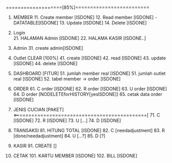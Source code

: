 
===================[85%]=========================
1. MEMBER
    11. Create member [ISDONE]
    12. Read member [ISDONE]
         - DATATABLE[ISDONE]
    13. Update [ISDONE]
    14. Delete [ISDONE]


2. Login                             
     21. HALAMAN Admin [ISDONE]
     22. HALAMA KASIR [ISDONE..]

3. Admin
     31. create admin[ISDONE]

4. Outlet CLEAR [100%]
     41. create [ISDONE]
     42. read [ISDONE]
     43. update [ISDONE]
     44. delete [ISDONE]

5. DASHBOARD 
               [FITUR]
     51. jumlah member real [ISDONE]
     51. jumlah outlet real [ISDONE]
     52. tabel member -> order [ISDONE]

6. ORDER
    61. C order [ISDONE]
    62. R order [ISDONE]
    63. U order [ISDONE]
    64. D order [NODELETEforHISTORY[yesISDONE]]
    65. cetak data order [ISDONE]

7. JENIS CUCIAN [PAKET] <=============================================[
    71. C [ISDONE]
    72. R [ISDONE]
    73. U [...]
    74. D [ISDONE]

8. TRANSAKSI
    81. HITUNG TOTAL [ISDONE]
    82. C [needadjustment]
    83. R [done/needadjustment]
    84. U [...?]
    85. D [?]


9. KASIR 
    91. CREATE []

10. CETAK
    101. KARTU MEMBER [ISDONE]
    102. BILL [ISDONE]